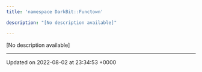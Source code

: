 ```yaml
---
title: 'namespace DarkBit::Functown'

description: "[No description available]"

---
```







[No description available]






-------------------------------

Updated on 2022-08-02 at 23:34:53 +0000